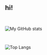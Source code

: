 <h2>hi!</h2>

<br>

![My GitHub stats](https://github-readme-stats.vercel.app/api?username=A26-Projects&show_icons=true&theme=radical&bg_color=1e1e2e&text_color=cdd6f4&icon_color=cba6f7&title_color=94e2d5)

<br>

![Top Langs](https://github-readme-stats.vercel.app/api/top-langs/?username=A26-Projects&layout=compact&show_icons=true&theme=radical&bg_color=1e1e2e&text_color=cdd6f4&icon_color=cba6f7&title_color=94e2d5)
